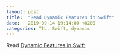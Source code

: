 ```yaml
---
layout: post
title:  "Read Dynamic Features in Swift"
date:   2019-09-14 19:14:00 +0200
categories: TIL, Swift, dynamic
---
```

Read [Dynamic Features in Swift](https://www.raywenderlich.com/5743-dynamic-features-in-swift).

